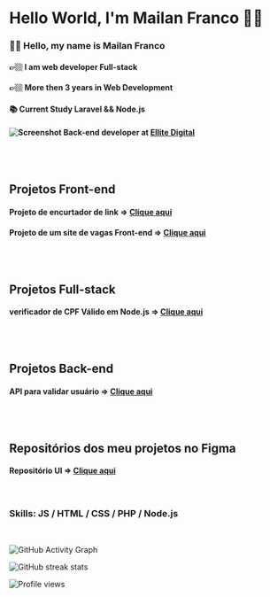 # Hello World, I'm Mailan Franco 👨‍💻
### 👋🏼 Hello, my name is Mailan Franco
#### 👉🏼 I am web developer Full-stack
#### 👉🏼 More then 3 years in Web Development
#### 📚 Current Study Laravel && Node.js
#### ![Screenshot](https://avatars.githubusercontent.com/u/48477396?s=25&v=2) Back-end developer at  [Ellite Digital](https://github.com/ellitedigital)

<br><br>
## Projetos Front-end
#### Projeto de encurtador de link => <a href='https://github.com/Sckurtt/encurtalink'>Clique aqui</a>
#### Projeto de um site de vagas Front-end => <a href='https://github.com/Sckurtt/front-vagas'>Clique aqui</a>
<br><br>
## Projetos Full-stack
#### verificador de CPF Válido em Node.js => <a href='https://github.com/Sckurtt/Verificador-de-CPF'>Clique aqui</a>
<br><br>
## Projetos Back-end
#### API para validar usuário => <a href='https://github.com/Sckurtt/API-For-Validate-A-User'>Clique aqui</a>
<br><br>
## Repositórios dos meu projetos no Figma
#### Repositório UI => <a href='https://github.com/Sckurtt/Figma-UI-Projects'>Clique aqui</a>
<br>

### Skills:  JS / HTML / CSS / PHP / Node.js 
<br>

![GitHub Activity Graph](https://activity-graph.herokuapp.com/graph?username=sckurtt)  

![GitHub streak stats](https://github-readme-streak-stats.herokuapp.com/?user=sckurtt)  

![Profile views](https://gpvc.arturio.dev/sckurtt)  


